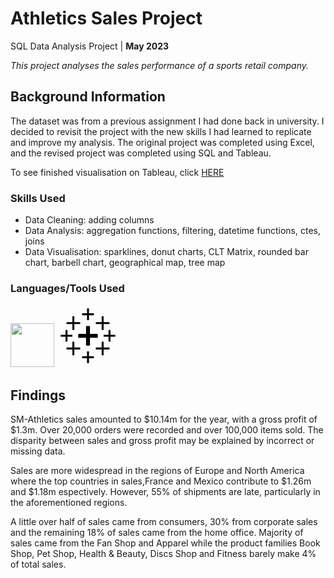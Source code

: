 # Athletics Sales Project

SQL Data Analysis Project | **May 2023**

_This project analyses the sales performance of a sports retail company._

## Background Information

The dataset was from a previous assignment I had done back in university. I decided to revisit the project with the new skills I had learned to replicate and improve my analysis. The original project was completed using Excel, and the revised project was completed using SQL and Tableau.

To see finished visualisation on Tableau, click [HERE](https://public.tableau.com/app/profile/hannifa.ahmed/viz/Athletics_16854556187250/SalesDashboard)

###  Skills Used
* Data Cleaning: adding columns
* Data Analysis: aggregation functions, filtering, datetime functions, ctes, joins
* Data Visualisation: sparklines, donut charts, CLT Matrix, rounded bar chart, barbell chart, geographical map, tree map

### Languages/Tools Used
<img src="https://cdn.jsdelivr.net/gh/devicons/devicon/icons/microsoftsqlserver/microsoftsqlserver-plain-wordmark.svg" width="70" height="70" />
<svg xmlns="http://www.w3.org/2000/svg" x="0px" y="0px" width="100" height="100" viewBox="0 0 32 32">
<path d="M 15.5 2 L 15.5 4.5 L 13 4.5 L 13 5.5 L 15.5 5.5 L 15.5 8 L 16.5 8 L 16.5 5.5 L 19 5.5 L 19 4.5 L 16.5 4.5 L 16.5 2 L 15.5 2 z M 8 6 L 8 9 L 5 9 L 5 10 L 8 10 L 8 13 L 9 13 L 9 10 L 12 10 L 12 9 L 9 9 L 9 6 L 8 6 z M 23 6 L 23 9 L 20 9 L 20 10 L 23 10 L 23 13 L 24 13 L 24 10 L 27 10 L 27 9 L 24 9 L 24 6 L 23 6 z M 15 11 L 15 15 L 11 15 L 11 17 L 15 17 L 15 21 L 17 21 L 17 17 L 21 17 L 21 15 L 17 15 L 17 11 L 15 11 z M 4.5 13 L 4.5 15.5 L 2 15.5 L 2 16.5 L 4.5 16.5 L 4.5 19 L 5.5 19 L 5.5 16.5 L 8 16.5 L 8 15.5 L 5.5 15.5 L 5.5 13 L 4.5 13 z M 26.5 13 L 26.5 15.5 L 24 15.5 L 24 16.5 L 26.5 16.5 L 26.5 19 L 27.5 19 L 27.5 16.5 L 30 16.5 L 30 15.5 L 27.5 15.5 L 27.5 13 L 26.5 13 z M 8 19 L 8 22 L 5 22 L 5 23 L 8 23 L 8 26 L 9 26 L 9 23 L 12 23 L 12 22 L 9 22 L 9 19 L 8 19 z M 23 19 L 23 22 L 20 22 L 20 23 L 23 23 L 23 26 L 24 26 L 24 23 L 27 23 L 27 22 L 24 22 L 24 19 L 23 19 z M 15.5 24 L 15.5 26.5 L 13 26.5 L 13 27.5 L 15.5 27.5 L 15.5 30 L 16.5 30 L 16.5 27.5 L 19 27.5 L 19 26.5 L 16.5 26.5 L 16.5 24 L 15.5 24 z"></path>
</svg>


## Findings

SM-Athletics sales amounted to $10.14m for the year, with a gross profit of $1.3m. Over 20,000 orders were recorded and over 100,000 items sold. The disparity between sales and gross profit may be explained by incorrect or missing data.

Sales are more widespread in the regions of Europe and North America where the top countries in sales,France and Mexico contribute to $1.26m and $1.18m espectively. However, 55% of shipments are late, particularly in the aforementioned regions. 

A little over half of sales came from consumers, 30% from corporate sales and the remaining 18% of sales came from the home office. Majority of sales came from the Fan Shop and Apparel while the product families Book Shop, Pet Shop, Health & Beauty, Discs Shop and Fitness barely make 4% of total sales.

